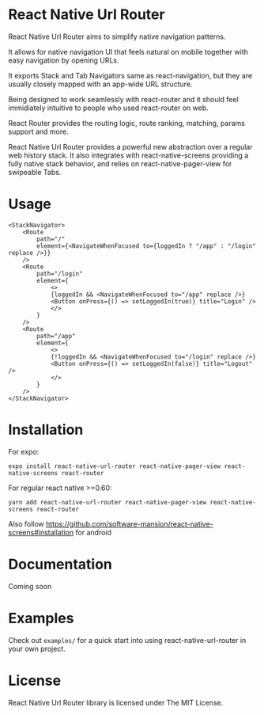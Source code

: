 # React Native Url Router

React Native Url Router aims to simplify native navigation patterns.

It allows for native navigation UI that feels natural on mobile together with easy navigation by opening URLs.

It exports Stack and Tab Navigators same as react-navigation, but they are usually closely mapped with an app-wide URL structure.

Being designed to work seamlessly with react-router and it should feel immidiately intuitive to people who used react-router on web.

React Router provides the routing logic, route ranking, matching, params support and more.

React Native Url Router provides a powerful new abstraction over a regular web history stack.
It also integrates with react-native-screens providing a fully native stack behavior, and relies on react-native-pager-view for swipeable Tabs.

# Usage

```tsx
<StackNavigator>
    <Route
        path="/"
        element={<NavigateWhenFocused to={loggedIn ? "/app" : "/login" replace />}}
    />
    <Route
        path="/login"
        element={
            <>
            {loggedIn && <NavigateWhenFocused to="/app" replace />}
            <Button onPress={() => setLoggedIn(true)} title="Login" />
            </>
        }
    />
    <Route
        path="/app"
        element={
            <>
            {!loggedIn && <NavigateWhenFocused to="/login" replace />}
            <Button onPress={() => setLoggedIn(false)} title="Logout" />
            </>
        }
    />
</StackNavigator>
```

# Installation

For expo:

```
expo install react-native-url-router react-native-pager-view react-native-screens react-router
```

For regular react native >=0.60:

```
yarn add react-native-url-router react-native-pager-view react-native-screens react-router

```

Also follow https://github.com/software-mansion/react-native-screens#installation for android

# Documentation

Coming soon

# Examples

Check out `examples/` for a quick start into using react-native-url-router in your own project.

# License

React Native Url Router library is licensed under The MIT License.
